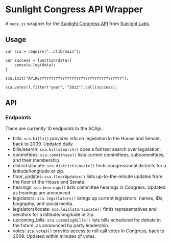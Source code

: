 # Sunlight Congress API Wrapper


A `node.js` wrapper for the [Sunlight Congress API](http://sunlightlabs.github.com/congress/) from [Sunlight Labs](http://sunlightlabs.com/).

## Usage

	var sca = require("../lib/main");

	var success = function(data){
		console.log(data);
	}

	sca.init("APIKEYYYYYYYYYYYYYYYYYYYYYYYYYYYYYYYYYYYY");

	sca.votes().filter("year", "2012").call(success);

## API

### Endpoints

There are currently 10 endpoints to the SCApi.

* bills: `sca.bills()` provides info on legislation in the House and Senate, back to 2009. Updated daily.
* bills/search: `sca.billsSearch()` does a full text search over legislation.
* committees: `sca.committees()` lists current committees, subcommittees, and their membership.
* districts/locate: `sca.districtsLocate()` finds congressional districts for a latitude/longitude or zip.
* floor_updates: `sca.floorUpdates()` lists up-to-the-minute updates from the floor of the House and Senate.
* hearings:	`sca.hearings()` lists committee hearings in Congress. Updated as hearings are announced.
* legislators: `sca.legislators()` brings up current legislators' names, IDs, biography, and social media.
* legislators/locate: `sca.leislatorsLocate()` finds representatives and senators for a latitude/longitude or zip.
* upcoming_bills: `sca.upcomingBills()` lists bills scheduled for debate in the future, as announced by party leadership.
* votes: `sca.votes()` provide access to roll call votes in Congress, back to 2009. Updated within minutes of votes.
